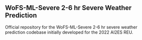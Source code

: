 ## WoFS-ML-Severe 2-6 hr Severe Weather Prediction 

Official repository for the WoFS-ML-Severe 2-6 hr severe weather prediction codebase initially developed for the 2022 AI2ES REU. 


